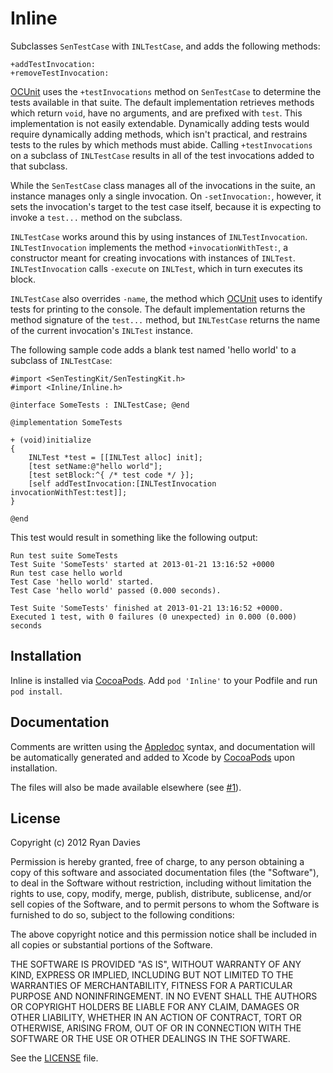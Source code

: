 Inline
======

Subclasses `SenTestCase` with `INLTestCase`, and adds the following methods:

    +addTestInvocation:
    +removeTestInvocation:

[OCUnit]() uses the `+testInvocations` method on `SenTestCase` to determine the tests available in that suite. The default implementation retrieves methods which return `void`, have no arguments, and are prefixed with `test`. This implementation is not easily extendable. Dynamically adding tests would require dynamically adding methods, which isn't practical, and restrains tests to the rules by which methods must abide. Calling `+testInvocations` on a subclass of `INLTestCase` results in all of the test invocations added to that subclass.

While the `SenTestCase` class manages all of the invocations in the suite, an instance manages only a single invocation. On `-setInvocation:`, however, it sets the invocation's target to the test case itself, because it is expecting to invoke a `test...` method on the subclass.

`INLTestCase` works around this by using instances of `INLTestInvocation`. `INLTestInvocation` implements the method `+invocationWithTest:`, a constructor meant for creating invocations with instances of `INLTest`. `INLTestInvocation` calls `-execute` on `INLTest`, which in turn executes its block.

`INLTestCase` also overrides `-name`, the method which [OCUnit]() uses to identify tests for printing to the console. The default implementation returns the method signature of the `test...` method, but `INLTestCase` returns the name of the current invocation's `INLTest` instance.

The following sample code adds a blank test named 'hello world' to a subclass of `INLTestCase`:

    #import <SenTestingKit/SenTestingKit.h>
    #import <Inline/Inline.h>
      
    @interface SomeTests : INLTestCase; @end
      
    @implementation SomeTests
      
    + (void)initialize
    {
        INLTest *test = [[INLTest alloc] init];
        [test setName:@"hello world"];
        [test setBlock:^{ /* test code */ }];
        [self addTestInvocation:[INLTestInvocation invocationWithTest:test]];
    }
      
    @end

This test would result in something like the following output:

    Run test suite SomeTests
    Test Suite 'SomeTests' started at 2013-01-21 13:16:52 +0000
    Run test case hello world
    Test Case 'hello world' started.
    Test Case 'hello world' passed (0.000 seconds).
      
    Test Suite 'SomeTests' finished at 2013-01-21 13:16:52 +0000.
    Executed 1 test, with 0 failures (0 unexpected) in 0.000 (0.000) seconds

Installation
------------

Inline is installed via [CocoaPods](). Add `pod 'Inline'` to your Podfile and run `pod install`.

Documentation
-------------

Comments are written using the [Appledoc]() syntax, and documentation will be automatically generated and added to Xcode by [CocoaPods]() upon installation.

The files will also be made available elsewhere (see [#1](Inline/issues/1)).

License
-------

Copyright (c) 2012 Ryan Davies

Permission is hereby granted, free of charge, to any person obtaining a copy
of this software and associated documentation files (the "Software"), to deal
in the Software without restriction, including without limitation the rights
to use, copy, modify, merge, publish, distribute, sublicense, and/or sell
copies of the Software, and to permit persons to whom the Software is
furnished to do so, subject to the following conditions:

The above copyright notice and this permission notice shall be included in
all copies or substantial portions of the Software.

THE SOFTWARE IS PROVIDED "AS IS", WITHOUT WARRANTY OF ANY KIND, EXPRESS OR
IMPLIED, INCLUDING BUT NOT LIMITED TO THE WARRANTIES OF MERCHANTABILITY,
FITNESS FOR A PARTICULAR PURPOSE AND NONINFRINGEMENT. IN NO EVENT SHALL THE
AUTHORS OR COPYRIGHT HOLDERS BE LIABLE FOR ANY CLAIM, DAMAGES OR OTHER
LIABILITY, WHETHER IN AN ACTION OF CONTRACT, TORT OR OTHERWISE, ARISING FROM,
OUT OF OR IN CONNECTION WITH THE SOFTWARE OR THE USE OR OTHER DEALINGS IN
THE SOFTWARE.

See the [LICENSE](Inline/blob/master/LICENSE) file.

[OCUnit]:    http://www.sente.ch/software/ocunit/
[CocoaPods]: https://github.com/CocoaPods/CocoaPods
[Appledoc]:  http://gentlebytes.com/appledoc/
